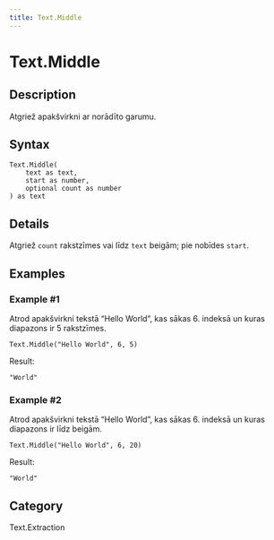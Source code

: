 ```yaml
---
title: Text.Middle
---
```


# Text.Middle


## Description

Atgriež apakšvirkni ar norādīto garumu.


## Syntax

```powerquery
Text.Middle(
    text as text,
    start as number,
    optional count as number
) as text
```


## Details

Atgriež <code>count</code> rakstzīmes vai līdz <code>text</code> beigām; pie nobīdes <code>start</code>.


## Examples

### Example #1 
Atrod apakšvirkni tekstā “Hello World”, kas sākas 6. indeksā un kuras diapazons ir 5 rakstzīmes.
```powerquery
Text.Middle("Hello World", 6, 5)
```

Result: 
```powerquery
"World"
```


### Example #2 
Atrod apakšvirkni tekstā “Hello World”, kas sākas 6. indeksā un kuras diapazons ir līdz beigām.
```powerquery
Text.Middle("Hello World", 6, 20)
```

Result: 
```powerquery
"World"
```




## Category
Text.Extraction
